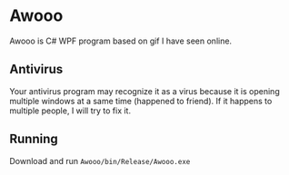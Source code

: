 # Awooo

Awooo is C# WPF program based on gif I have seen online.

## Antivirus

Your antivirus program may recognize it as a virus because it is opening multiple windows at a same time (happened to friend). If it happens to multiple people, I will try to fix it.

## Running

Download and run `Awooo/bin/Release/Awooo.exe`
